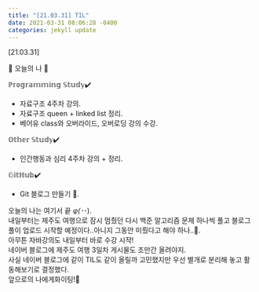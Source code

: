 ```yaml
---
title: "[21.03.31] TIL"
date: 2021-03-31 08:06:28 -0400
categories: jekyll update
---
```

[21.03.31]

🙌 오늘의 나 🙌

ℙ𝕣𝕠𝕘𝕣𝕒𝕞𝕞𝕚𝕟𝕘 𝕊𝕥𝕦𝕕𝕪✔️

- 자료구조 4주차 강의.    
- 자료구조 queen + linked list 정리.   
- 베어유 class와 오버라이드, 오버로딩 강의 수강.   

𝕆𝕥𝕙𝕖𝕣 𝕊𝕥𝕦𝕕𝕪✔️

- 인간행동과 심리 4주차 강의 + 정리.   

𝔾𝕚𝕥ℍ𝕦𝕓✔️

- Git 블로그 만들기 🤍.   

오늘의 나는 여기서 끝 _φ(･_･).   
내일부터는 제주도 여행으로 잠시 멈췄던 다시 백준 알고리즘 문제 하나씩 풀고 블로그 풀이 업로드 시작할 예정이다..아니지 그동안 미뤘다고 해야 하나..🤔.   
아무튼 자바강의도 내일부터 바로 수강 시작!    
네이버 블로그에 제주도 여행 3일차 게시물도 조만간 올려야지.    
사실 네이버 블로그에 같이 TIL도 같이 올릴까 고민했지만 우선 별개로 분리해 놓고 활동해보기로 결정했다.   
앞으로의 나에게화이팅!🌸
